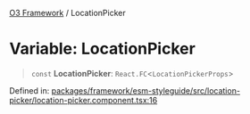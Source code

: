 [O3 Framework](../API.md) / LocationPicker

# Variable: LocationPicker

> `const` **LocationPicker**: `React.FC`\<`LocationPickerProps`\>

Defined in: [packages/framework/esm-styleguide/src/location-picker/location-picker.component.tsx:16](https://github.com/UjjawalPrabhat/openmrs-esm-core/blob/main/packages/framework/esm-styleguide/src/location-picker/location-picker.component.tsx#L16)
